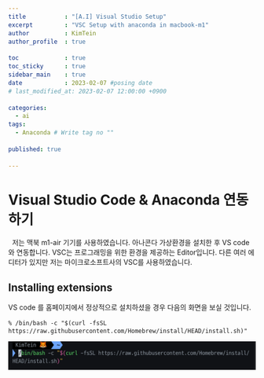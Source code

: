 ```yaml
---
title           : "[A.I] Visual Studio Setup"
excerpt         : "VSC Setup with anaconda in macbook-m1"
author          : KimTein
author_profile  : true

toc             : true 
toc_sticky      : true
sidebar_main    : true
date            : 2023-02-07 #posing date
# last_modified_at: 2023-02-07 12:00:00 +0900

categories:
  - ai
tags: 
  - Anaconda # Write tag no ""

published: true

---
```


# Visual Studio Code & Anaconda 연동하기

&nbsp; 저는 맥북 m1-air 기기를 사용하였습니다. 아나콘다 가상환경을 설치한 후 VS code와 연동합니다.
VSC는 프로그래밍을 위한 환경을 제공하는 Editor입니다. 다른 여러 에디터가 있지만 저는 마이크로소프트사의 VSC를 사용하였습니다.

## Installing extensions

VS code 를 홈페이지에서 정상적으로 설치하셨을 경우 다음의 화면을 보실 것입니다.


```
% /bin/bash -c "$(curl -fsSL https://raw.githubusercontent.com/Homebrew/install/HEAD/install.sh)"
```

<img src="/assets/images/posts/ai/1.png">

